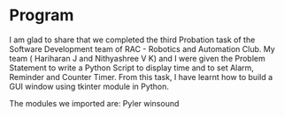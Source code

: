 # Program

I am glad to share that we completed the third Probation task of the Software Development team of RAC - Robotics and Automation Club. My team ( Hariharan J and Nithyashree V K) and I were given the Problem Statement to write a Python Script to display time and to set Alarm, Reminder and Counter Timer. From this task, I have learnt how to build a GUI window using tkinter module in Python.


The modules we imported are:
Pyler
winsound
